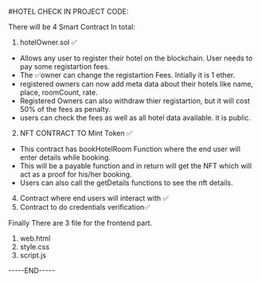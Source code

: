 #HOTEL CHECK IN PROJECT CODE: 

There will be 4 Smart Contract In total: 
1. hotelOwner.sol ✅
  - Allows any user to register their hotel on the blockchain. User needs to pay some registartion fees.
  - The ✅owner can change the registartion Fees. Intially it is 1 ether.
  - registered owners can now add meta data about their hotels like name, place, roomCount, rate.
  - Registered Owners can also withdraw thier registartion, but it will cost 50% of the fees as penalty. 
  - users can check the fees as well as all hotel data available. it is public.

2. NFT CONTRACT TO Mint Token ✅
  - This contract has bookHotelRoom Function where the end user will enter details while booking. 
  - This will be a payable function and in return will get the NFT which will act as a proof for his/her booking.
  - Users can also call the getDetails functions to see the nft details. 
4. Contract where end users will interact with ✅
5. Contract to do credentials verification✅

Finally There are 3 file for the frontend part. 

1. web.html
2. style.css
3. script.js

-----END-----
